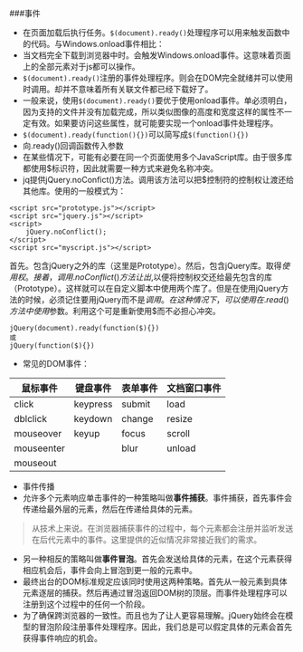 ###事件
 - 在页面加载后执行任务。`$(document).ready()`处理程序可以用来触发函数中的代码。与Windows.onload事件相比：
  - 当文档完全下载到浏览器中时。会触发Windows.onload事件。这意味着页面上的全部元素对于js都可以操作。
  - `$(document).ready()`注册的事件处理程序。则会在DOM完全就绪并可以使用时调用。却并不意味着所有关联文件都已经下载好了。
  - 一般来说，使用`$(document).ready()`要优于使用onload事件。单必须明白，因为支持的文件并没有加载完成，所以类似图像的高度和宽度这样的属性不一定有效。如果要访问这些属性，就可能要实现一个onload事件处理程序。
   - `$(document).ready(function(){})`可以简写成`$(function(){})`
 - 向.ready()回调函数传入参数
  - 在某些情况下，可能有必要在同一个页面使用多个JavaScript库。由于很多库都使用$标识符，因此就需要一种方式来避免名称冲突。
  - jq提供jQuery.noConfict()方法。调用该方法可以把$控制符的控制权让渡还给其他库。使用的一般模式为：
```
<script src="prototype.js"></script>
<script src="jquery.js"></script>
<script>
    jQuery.noConflict();
</script>
<script src="myscript.js"></script>
```
首先。包含jQuery之外的库（这里是Prototype）。然后，包含jQuery库。取得$使用权。接着，调用.noConflict()方法让出$,以便将控制权交还给最先包含的库（Prototype）。这样就可以在自定义脚本中使用两个库了。但是在使用jQuery方法的时候，必须记住要用jQuery而不是$调用。在这种情况下，可以使用在.read()方法中使用$参数。利用这个可是重新使用$而不必担心冲突。
```
jQuery(document).ready(function($){})
或
jQuery(function($){})
```

- 常见的DOM事件：

|鼠标事件|键盘事件|表单事件|文档窗口事件|
|---|---|--|---|
|click|keypress|submit|load|
|dblclick|keydown|change|resize
|mouseover|keyup|focus|scroll
|mouseenter||blur|unload|
|mouseout||||

- 事件传播
 - 允许多个元素响应单击事件的一种策略叫做**事件捕获**。事件捕获，首先事件会传递给最外层的元素，然后在传递给具体的元素。
>从技术上来说。在浏览器捕获事件的过程中，每个元素都会注册并监听发送在后代元素中的事件。这里提供的近似情况非常接近我们的需求。
 - 另一种相反的策略叫做**事件冒泡**。首先会发送给具体的元素，在这个元素获得相应机会后，事件会向上冒泡到更一般的元素中。
 - 最终出台的DOM标准规定应该同时使用这两种策略。首先从一般元素到具体元素逐层的捕获。然后再通过冒泡返回DOM树的顶层。而事件处理程序可以注册到这个过程中的任何一个阶段。
 - 为了确保跨浏览器的一致性。而且也为了让人更容易理解。jQuery始终会在模型的冒泡阶段注册事件处理程序。因此，我们总是可以假定具体的元素会首先获得事件响应的机会。